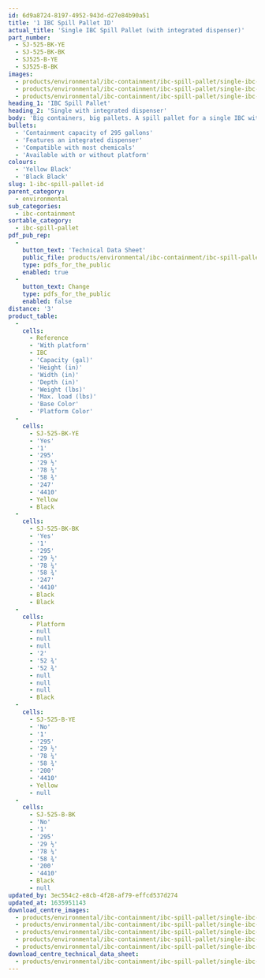 ```yaml
---
id: 6d9a8724-8197-4952-943d-d27e84b90a51
title: '1 IBC Spill Pallet ID'
actual_title: 'Single IBC Spill Pallet (with integrated dispenser)'
part_number:
  - SJ-525-BK-YE
  - SJ-525-BK-BK
  - SJ525-B-YE
  - SJ525-B-BK
images:
  - products/environmental/ibc-containment/ibc-spill-pallet/single-ibc-dispenser/images-lr/SJ-525-BK-YE_01.jpg
  - products/environmental/ibc-containment/ibc-spill-pallet/single-ibc-dispenser/images-lr/SJ-525-BK-YE_02.jpg
  - products/environmental/ibc-containment/ibc-spill-pallet/single-ibc-dispenser/images-lr/SJ-525-BK-YE_03.jpg
heading_1: 'IBC Spill Pallet'
heading_2: 'Single with integrated dispenser'
body: 'Big containers, big pallets. A spill pallet for a single IBC with an integrated dispenser.'
bullets:
  - 'Containment capacity of 295 gallons'
  - 'Features an integrated dispenser'
  - 'Compatible with most chemicals'
  - 'Available with or without platform'
colours:
  - 'Yellow Black'
  - 'Black Black'
slug: 1-ibc-spill-pallet-id
parent_category:
  - environmental
sub_categories:
  - ibc-containment
sortable_category:
  - ibc-spill-pallet
pdf_pub_rep:
  -
    button_text: 'Technical Data Sheet'
    public_file: products/environmental/ibc-containment/ibc-spill-pallet/single-ibc-dispenser/pdf-lr/EV-Spill-Pallet-(1-IBC-Integrated)-TD_US.pdf
    type: pdfs_for_the_public
    enabled: true
  -
    button_text: Change
    type: pdfs_for_the_public
    enabled: false
distance: '3'
product_table:
  -
    cells:
      - Reference
      - 'With platform'
      - IBC
      - 'Capacity (gal)'
      - 'Height (in)'
      - 'Width (in)'
      - 'Depth (in)'
      - 'Weight (lbs)'
      - 'Max. load (lbs)'
      - 'Base Color'
      - 'Platform Color'
  -
    cells:
      - SJ-525-BK-YE
      - 'Yes'
      - '1'
      - '295'
      - '29 ½'
      - '78 ¼'
      - '58 ¾'
      - '247'
      - '4410'
      - Yellow
      - Black
  -
    cells:
      - SJ-525-BK-BK
      - 'Yes'
      - '1'
      - '295'
      - '29 ½'
      - '78 ¼'
      - '58 ¾'
      - '247'
      - '4410'
      - Black
      - Black
  -
    cells:
      - Platform
      - null
      - null
      - null
      - '2'
      - '52 ¾'
      - '52 ¾'
      - null
      - null
      - null
      - Black
  -
    cells:
      - SJ-525-B-YE
      - 'No'
      - '1'
      - '295'
      - '29 ½'
      - '78 ¼'
      - '58 ¾'
      - '200'
      - '4410'
      - Yellow
      - null
  -
    cells:
      - SJ-525-B-BK
      - 'No'
      - '1'
      - '295'
      - '29 ½'
      - '78 ¼'
      - '58 ¾'
      - '200'
      - '4410'
      - Black
      - null
updated_by: 3ec554c2-e8cb-4f28-af79-effcd537d274
updated_at: 1635951143
download_centre_images:
  - products/environmental/ibc-containment/ibc-spill-pallet/single-ibc-dispenser/images-hr/SJ-525-BK-YE_01.jpg
  - products/environmental/ibc-containment/ibc-spill-pallet/single-ibc-dispenser/images-hr/SJ-525-BK-YE_02.jpg
  - products/environmental/ibc-containment/ibc-spill-pallet/single-ibc-dispenser/images-hr/SJ-525-BK-YE_03.jpg
  - products/environmental/ibc-containment/ibc-spill-pallet/single-ibc-dispenser/images-hr/SJ-525-BK-YE_04.jpg
  - products/environmental/ibc-containment/ibc-spill-pallet/single-ibc-dispenser/images-hr/SJ-525-POST.jpg
download_centre_technical_data_sheet:
  - products/environmental/ibc-containment/ibc-spill-pallet/single-ibc-dispenser/pdf-hr/EV-Spill-Pallet-(1-IBC-Integrated)-TD_US.pdf
---
```

